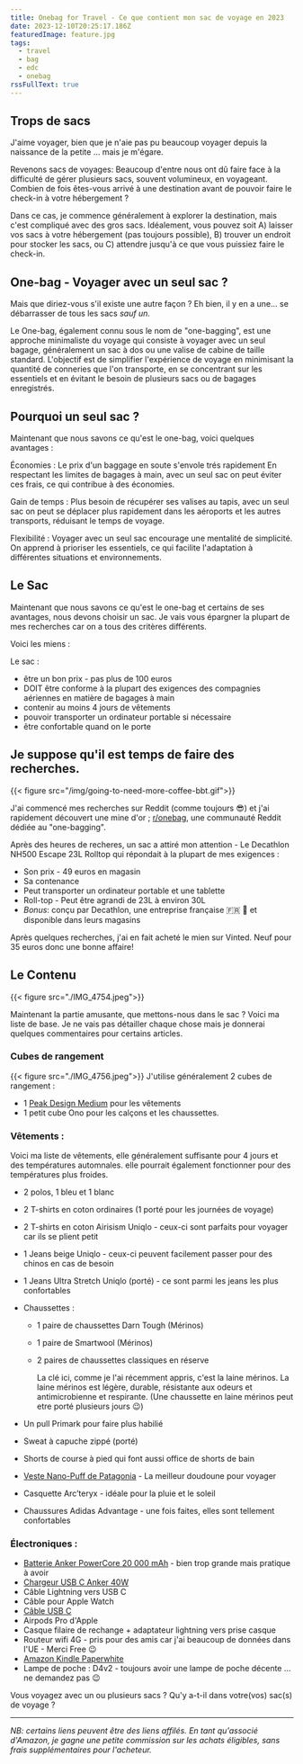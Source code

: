 ```yaml
---
title: Onebag for Travel - Ce que contient mon sac de voyage en 2023
date: 2023-12-10T20:25:17.186Z
featuredImage: feature.jpg
tags:
  - travel
  - bag
  - edc
  - onebag
rssFullText: true
---
```

## Trops de sacs

J'aime voyager, bien que je n'aie pas pu beaucoup voyager depuis la naissance de la petite ... mais je m'égare.

Revenons sacs de voyages: Beaucoup d'entre nous ont dû faire face à la difficulté de gérer plusieurs sacs, souvent volumineux, en voyageant. Combien de fois êtes-vous arrivé à une destination avant de pouvoir faire le check-in à votre hébergement ? 

Dans ce cas, je commence généralement à explorer la destination, mais c'est compliqué avec des gros sacs. Idéalement, vous pouvez soit A) laisser vos sacs à votre hébergement (pas toujours possible), B) trouver un endroit pour stocker les sacs, ou C) attendre jusqu'à ce que vous puissiez faire le check-in.

## One-bag - Voyager avec un seul sac ?

Mais que diriez-vous s'il existe une autre façon ? Eh bien, il y en a une... se débarrasser de tous les sacs _sauf un._

Le One-bag, également connu sous le nom de "one-bagging", est une approche minimaliste du voyage qui consiste à voyager avec un seul bagage, généralement un sac à dos ou une valise de cabine de taille standard. L'objectif est de simplifier l'expérience de voyage en minimisant la quantité de conneries que l'on transporte, en se concentrant sur les essentiels et en évitant le besoin de plusieurs sacs ou de bagages enregistrés.

## Pourquoi un seul sac ?

Maintenant que nous savons ce qu'est le one-bag, voici quelques avantages :

Économies : Le prix d'un baggage en soute s'envole trés rapidement En respectant les limites de bagages à main, avec un seul sac on peut éviter ces frais, ce qui contribue à des économies.

Gain de temps : Plus besoin de récupérer ses valises au tapis, avec un seul sac on peut se déplacer plus rapidement dans les aéroports et les autres transports, réduisant le temps de voyage.

Flexibilité : Voyager avec un seul sac encourage une mentalité de simplicité. On apprend à prioriser les essentiels, ce qui facilite l'adaptation à différentes situations et environnements.

## Le Sac

Maintenant que nous savons ce qu'est le one-bag et certains de ses avantages, nous devons choisir un sac. Je vais vous épargner la plupart de mes recherches car on a tous des critères différents. 

Voici les miens :

Le sac :

* être un bon prix - pas plus de 100 euros
* DOIT être conforme à la plupart des exigences des compagnies aériennes en matière de bagages à main
* contenir au moins 4 jours de vêtements
* pouvoir transporter un ordinateur portable si nécessaire
* être confortable quand on le porte

## Je suppose qu'il est temps de faire des recherches.

{{< figure src="/img/going-to-need-more-coffee-bbt.gif">}}

J'ai commencé mes recherches sur Reddit (comme toujours :sunglasses:) et j'ai rapidement découvert une mine d'or ; [r/onebag](https://www.reddit.com/r/onebag/), une communauté Reddit dédiée au "one-bagging".

Après des heures de recheres, un sac a attiré mon attention - Le Decathlon NH500 Escape 23L Rolltop qui répondait à la plupart de mes exigences :

* Son prix - 49 euros en magasin
* Sa contenance
* Peut transporter un ordinateur portable et une tablette
* Roll-top - Peut être agrandi de 23L à environ 30L
* _Bonus_: conçu par Decathlon, une entreprise française :fr: :rooster: et disponible dans leurs magasins

Après quelques recherches, j'ai en fait acheté le mien sur Vinted. Neuf pour 35 euros donc une bonne affaire!

## Le Contenu

{{< figure src="./IMG_4754.jpeg">}}

Maintenant la partie amusante, que mettons-nous dans le sac ? Voici ma liste de base. Je ne vais pas détailler chaque chose mais je donnerai quelques commentaires pour certains articles.

### Cubes de rangement
{{< figure src="./IMG_4756.jpeg">}}
J'utilise généralement 2 cubes de rangement :

* 1 [Peak Design Medium](https://amzn.to/48k3dRM) pour les vêtements
* 1 petit cube Ono pour les calçons et les chaussettes.

### Vêtements :

Voici ma liste de vêtements, elle généralement suffisante pour 4 jours et des températures automnales. elle pourrait également fonctionner pour des températures plus froides.

* 2 polos, 1 bleu et 1 blanc
* 2 T-shirts en coton ordinaires (1 porté pour les journées de voyage)
* 2 T-shirts en coton Airisism Uniqlo - ceux-ci sont parfaits pour voyager car ils se plient petit
* 1 Jeans beige Uniqlo - ceux-ci peuvent facilement passer pour des chinos en cas de besoin
* 1 Jeans Ultra Stretch Uniqlo (porté) - ce sont parmi les jeans les plus confortables
* Chaussettes :
  * 1 paire de chaussettes Darn Tough (Mérinos)
  * 1 paire de Smartwool (Mérinos)
  * 2 paires de chaussettes classiques en réserve

    La clé ici, comme je l'ai récemment appris, c'est la laine mérinos. La laine mérinos est légère, durable, résistante aux odeurs et antimicrobienne et respirante. (Une chaussette en laine mérinos peut etre porté plusieurs jours :wink:)

* Un pull Primark pour faire plus habilié
* Sweat à capuche zippé (porté)
* Shorts de course à pied qui font aussi office de shorts de bain
* [Veste Nano-Puff de Patagonia](https://amzn.to/49SGz3u) - La meilleur doudoune pour voyager
* Casquette Arc’teryx - idéale pour la pluie et le soleil
* Chaussures Adidas Advantage - une fois faites, elles sont tellement confortables

### Électroniques :

* [Batterie Anker PowerCore 20 000 mAh](https://amzn.to/3TkAAiZ) - bien trop grande mais pratique à avoir
* [Chargeur USB C Anker 40W](https://amzn.to/4ansg7Y)
* Câble Lightning vers USB C
* Câble pour Apple Watch
* [Câble USB C](https://amzn.to/4alrgBh)
* Airpods Pro d'Apple
* Casque filaire de rechange + adaptateur lightning vers prise casque
* Routeur wifi 4G - pris pour des amis car j'ai beaucoup de données dans l'UE - Merci Free :wink:
* [Amazon Kindle Paperwhite](https://amzn.to/3RmaN7p)
* Lampe de poche : D4v2 - toujours avoir une lampe de poche décente ... ne demandez pas 😉

Vous voyagez avec un ou plusieurs sacs ? Qu'y a-t-il dans votre(vos) sac(s) de voyage ?

---
_NB: certains liens peuvent être des liens affilés. En tant qu'associé d'Amazon, je gagne une petite commission sur les achats éligibles, sans frais supplémentaires pour l'acheteur._
